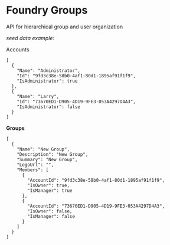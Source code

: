 
# Foundry Groups

API for hierarchical group and user organization

*seed data example:*

Accounts

    [
      {
        "Name": "Administrator",
        "Id": "9fd3c38e-58b0-4af1-80d1-1895af91f1f9",
        "IsAdministrator": true
      },
      {
        "Name": "Larry",
        "Id": "73670ED1-D905-4D19-9FE3-053A4297D4A3",
        "IsAdministrator": false
      }
    ]

**Groups**

    [
      {
        "Name": "New Group",
        "Description": "New Group",
        "Summary": "New Group",
        "LogoUrl": "",
        "Members": [
          {
            "AccountId": "9fd3c38e-58b0-4af1-80d1-1895af91f1f9",
            "IsOwner": true,
            "IsManager": true
          },
          {
            "AccountId": "73670ED1-D905-4D19-9FE3-053A4297D4A3",
            "IsOwner": false,
            "IsManager": false
          }
        ]
      }
    ]

